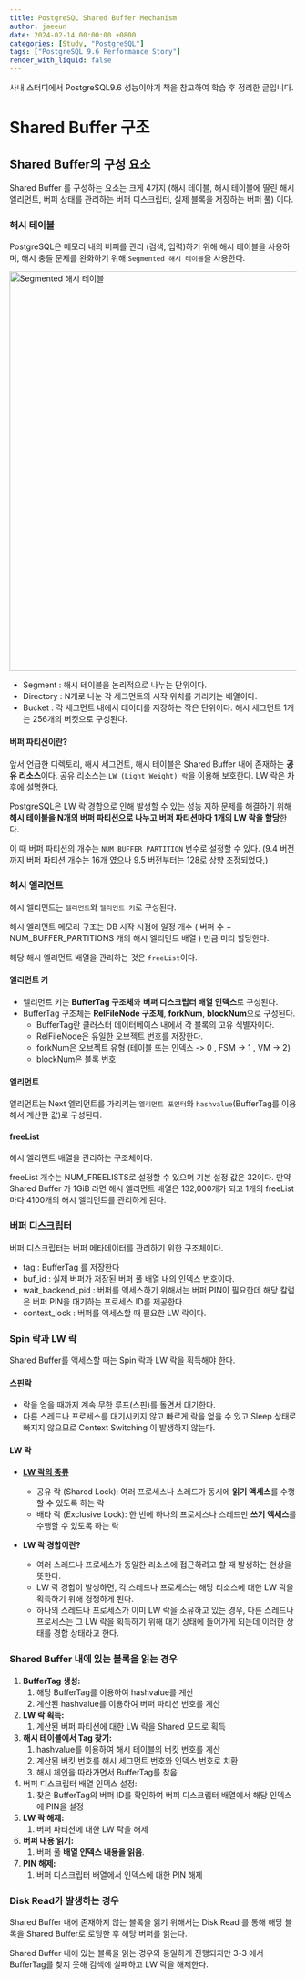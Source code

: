```yaml
---
title: PostgreSQL Shared Buffer Mechanism
author: jaeeun
date: 2024-02-14 00:00:00 +0800
categories: [Study, "PostgreSQL"]
tags: ["PostgreSQL 9.6 Performance Story"]
render_with_liquid: false
---
```


사내 스터디에서 PostgreSQL9.6 성능이야기 책을 참고하여 학습 후 정리한 글입니다.

# Shared Buffer 구조

## Shared Buffer의 구성 요소
Shared Buffer 를 구성하는 요소는 크게 4가지 (해시 테이블, 해시 테이블에 딸린 해시 엘리먼트, 버퍼 상태를 관리하는 버퍼 디스크립터, 실제 블록을 저장하는 버퍼 풀) 이다.

### 해시 테이블

PostgreSQL은 메모리 내의 버퍼를 관리 (검색, 입력)하기 위해 해시 테이블을 사용하며, 해시 충돌 문제를 완화하기 위해 `Segmented 해시 테이블`을 사용한다.

<img src="https://www.highgo.ca/wp-content/uploads/2021/01/dynamic-hash-table-1024x568.png" width="700PX" alt="Segmented 해시 테이블">

- Segment : 해시 테이블을 논리적으로 나누는 단위이다.
- Directory : N개로 나눈 각 세그먼트의 시작 위치를 가리키는 배열이다. 
- Bucket : 각 세그먼트 내에서 데이터를 저장하는 작은 단위이다. 해시 세그먼트 1개는 256개의 버킷으로 구성된다.

#### 버퍼 파티션이란?

앞서 언급한 디렉토리, 해시 세그먼트, 해시 테이블은 Shared Buffer 내에 존재하는 **공유 리소스**이다.
공유 리소스는 `LW (Light Weight) 락`을 이용해 보호한다. LW 락은 차후에 설명한다.

PostgreSQL은 LW 락 경합으로 인해 발생할 수 있는 성능 저하 문제를 해결하기 위해 **해시 테이블을 N개의 버퍼 파티션으로 나누고 버퍼 파티션마다 1개의 LW 락을 할당**한다.

이 때 버퍼 파티션의 개수는 `NUM_BUFFER_PARTITION` 변수로 설정할 수 있다. (9.4 버전까지 버퍼 파티션 개수는 16개 였으나 9.5 버전부터는 128로 상향 조정되었다,)

### 해시 엘리먼트
해시 엘리먼트는 `엘리먼트`와 `엘리먼트 키`로 구성된다.

해시 엘리먼트 메모리 구조는 DB 시작 시점에 일정 개수 ( 버퍼 수 + NUM_BUFFER_PARTITIONS 개의 해시 엘리먼트 배열 ) 만큼 미리 할당한다.

해당 해시 엘리먼트 배열을 관리하는 것은 `freeList`이다.

#### 엘리먼트 키
- 엘리먼트 키는 **BufferTag 구조체**와 **버퍼 디스크립터 배열 인덱스**로 구성된다.
- BufferTag 구조체는 **RelFileNode 구조체**, **forkNum**, **blockNum**으로 구성된다.
  - BufferTag란 클러스터 데이터베이스 내에서 각 블록의 고유 식별자이다.
  - RelFileNode은 유일한 오브젝트 번호를 저장한다.
  - forkNum은 오브젝트 유형 (테이블 또는 인덱스 -> 0 , FSM -> 1 , VM -> 2)
  - blockNum은 블록 번호

#### 엘리먼트
엘리먼트는 Next 엘리먼트를 가리키는 `엘리먼트 포인터`와 `hashvalue`(BufferTag를 이용해서 계산한 값)로 구성된다.

#### freeList
해시 엘리먼트 배열을 관리하는 구조체이다.

freeList 개수는 NUM_FREELISTS로 설정할 수 있으며 기본 설정 값은 32이다.
만약 Shared Buffer 가 1GiB 라면 해시 엘리먼트 배열은 132,000개가 되고 1개의 freeList 마다 4100개의 해시 엘리먼트를 관리하게 된다.

### 버퍼 디스크립터
버퍼 디스크립터는 버퍼 메타데이터를 관리하기 위한 구조체이다.
- tag : BufferTag 를 저장한다
- buf_id : 실제 버퍼가 저장된 버퍼 풀 배열 내의 인덱스 번호이다.
- wait_backend_pid : 버퍼를 액세스하기 위해서는 버퍼 PIN이 필요한데 해당 칼럼은 버퍼 PIN을 대기하는 프로세스 ID를 제공한다.
- context_lock : 버퍼를 액세스할 때 필요한 LW 락이다.

### Spin 락과 LW 락
Shared Buffer를 액세스할 때는 Spin 락과 LW 락을 획득해야 한다.

#### 스핀락
- 락을 얻을 때까지 계속 무한 루프(스핀)를 돌면서 대기한다.
- 다른 스레드나 프로세스를 대기시키지 않고 빠르게 락을 얻을 수 있고 Sleep 상태로 빠지지 않으므로 Context Switching 이 발생하지 않는다.

#### LW 락
- [**LW 락의 종류**](https://www.percona.com/blog/postgresql-locking-part-3-lightweight-locks/)
  - 공유 락 (Shared Lock): 여러 프로세스나 스레드가 동시에 **읽기 액세스**를 수행할 수 있도록 하는 락
  - 배타 락 (Exclusive Lock): 한 번에 하나의 프로세스나 스레드만 **쓰기 액세스**를 수행할 수 있도록 하는 락

- **LW 락 경합이란?**
  - 여러 스레드나 프로세스가 동일한 리소스에 접근하려고 할 때 발생하는 현상을 뜻한다.
  - LW 락 경합이 발생하면, 각 스레드나 프로세스는 해당 리소스에 대한 LW 락을 획득하기 위해 경쟁하게 된다.
  - 하나의 스레드나 프로세스가 이미 LW 락을 소유하고 있는 경우, 다른 스레드나 프로세스는 그 LW 락을 획득하기 위해 대기 상태에 들어가게 되는데 이러한 상태를 경합 상태라고 한다.

### Shared Buffer 내에 있는 블록을 읽는 경우

1. **BufferTag 생성:**
   1. 해당 BufferTag를 이용하여 hashvalue를 계산
   2. 계산된 hashvalue를 이용하여 버퍼 파티션 번호를 계산
2. **LW 락 획득:**
   1. 계산된 버퍼 파티션에 대한 LW 락을 Shared 모드로 획득
3. **해시 테이블에서 Tag 찾기:**
   1. hashvalue를 이용하여 해시 테이블의 버킷 번호를 계산
   2. 계산된 버킷 번호를 해시 세그먼트 번호와 인덱스 번호로 치환
   3. 해시 체인을 따라가면서 BufferTag를 찾음
4. 버퍼 디스크립터 배열 인덱스 설정:
   1. 찾은 BufferTag의 버퍼 ID를 확인하여 버퍼 디스크립터 배열에서 해당 인덱스에 PIN을 설정
5. **LW 락 해제:**
   1. 버퍼 파티션에 대한 LW 락을 해제
6. **버퍼 내용 읽기:**
   1. 버퍼 풀 **배열 인덱스 내용을 읽음**.
7. **PIN 해제:**
   1. 버퍼 디스크립터 배열에서 인덱스에 대한 PIN 해제

### Disk Read가 발생하는 경우
Shared Buffer 내에 존재하지 않는 블록을 읽기 위해서는 Disk Read 를 통해 해당 블록을 Shared Buffer로 로딩한 후 해당 버퍼를 읽는다.

Shared Buffer 내에 있는 블록을 읽는 경우와 동일하게 진행되지만 3-3 에서 BufferTag를 찾지 못해 검색에 실패하고 LW 락을 해제한다.
